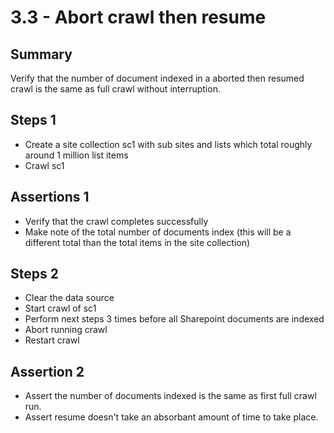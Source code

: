 # 3.3 -  Abort crawl then resume

## Summary

Verify that the number of document indexed in a aborted then resumed crawl  is the same as full crawl without interruption.

## Steps 1

 * Create a site collection sc1 with sub sites and lists which total roughly around 1 million list items 
 * Crawl sc1
  
## Assertions 1

 * Verify that the crawl completes successfully 
 * Make note of the total number of documents index (this will be a different total than the total items in the site collection)

## Steps 2

 * Clear the data source
 * Start crawl of sc1
 * Perform next steps 3 times before all Sharepoint documents are indexed
  * Abort running crawl
  * Restart crawl 

## Assertion 2

 * Assert the number of documents indexed is the same as first full crawl run.
 * Assert resume doesn't take an absorbant amount of time to take place.
